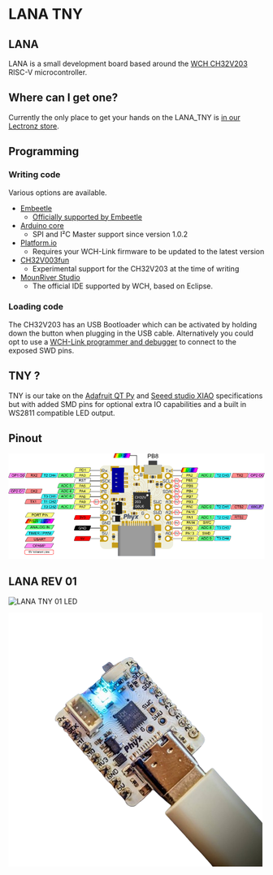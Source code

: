 # LANA TNY
## LANA
LANA is a small development board based around the [WCH CH32V203](https://www.wch-ic.com/products/CH32V203.html) RISC-V microcontroller.

## Where can I get one?
Currently the only place to get your hands on the LANA_TNY is [in our Lectronz store](https://lectronz.com/products/lana-tny).

## Programming

### Writing code
Various options are available.
- [Embeetle](https://embeetle.com/)
	- [Officially supported by Embeetle](https://embeetle.com/#supported-hardware/wch/boards/lana-tny-01)
- [Arduino core](https://github.com/openwch/arduino_core_ch32)
	- SPI and I²C Master support since version 1.0.2
- [Platform.io](https://github.com/Community-PIO-CH32V/platform-ch32v)
	- Requires your WCH-Link firmware to be updated to the latest version
- [CH32V003fun](https://github.com/cnlohr/ch32v003fun)
	- Experimental support for the CH32V203 at the time of writing
- [MounRiver Studio](https://www.mounriver.com/)
	- The official IDE supported by WCH, based on Eclipse.

### Loading code
The CH32V203 has an USB Bootloader which can be activated by holding down the button when plugging in the USB cable. Alternatively you could opt to use a [WCH-Link programmer and debugger](https://www.wch.cn/products/WCH-Link.html) to connect to the exposed SWD pins.

## TNY ?
TNY is our take on the [Adafruit QT Py](https://www.adafruit.com/category/595) and [Seeed studio XIAO](https://wiki.seeedstudio.com/Seeeduino-XIAO/) specifications but with added SMD pins for optional extra IO capabilities and a built in WS2811 compatible LED output.

## Pinout
![LANA TNY 01 pinout](media/pinout.png)

## LANA REV 01
![LANA TNY 01 LED](media/LANA_01_DEFAULT.gif)

![LANA TNY 01](media/LANA_01.png)
